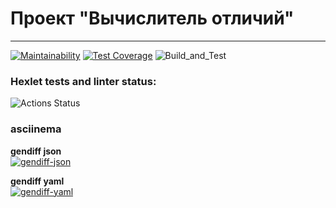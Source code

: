 # Проект "Вычислитель отличий"

---
[![Maintainability](https://api.codeclimate.com/v1/badges/f4f501f2dddceddbb013/maintainability)](https://codeclimate.com/github/sinist3rr/python-project-lvl2/maintainability)
[![Test Coverage](https://api.codeclimate.com/v1/badges/f4f501f2dddceddbb013/test_coverage)](https://codeclimate.com/github/sinist3rr/python-project-lvl2/test_coverage)
![Build_and_Test](https://github.com/sinist3rr/python-project-lvl2/workflows/build%20&%20test/badge.svg)


### Hexlet tests and linter status:
![Actions Status](/workflows/hexlet-check/badge.svg)

### asciinema

**gendiff json**\
[![gendiff-json](https://asciinema.org/a/u2NB0QMgdrHexiLZM2iKkfZ0G.svg)](https://asciinema.org/a/u2NB0QMgdrHexiLZM2iKkfZ0G)

**gendiff yaml**\
[![gendiff-yaml](https://asciinema.org/a/Ex2F4cCEzt098fCMRzVTwLm06.svg)](https://asciinema.org/a/Ex2F4cCEzt098fCMRzVTwLm06)

